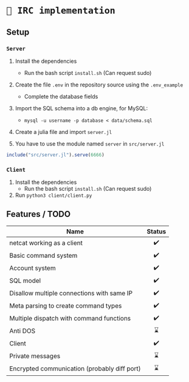 # `💬 IRC implementation`

## Setup

### `Server`

1. Install the dependencies
    - Run the bash script `install.sh` (Can request sudo)
  
2. Create the file `.env` in the repository source using the `.env_example`
    - Complete the database fields

3. Import the SQL schema into a db engine, for MySQL:
   - `mysql -u username -p database < data/schema.sql`

4. Create a julia file and import `server.jl`

5. You have to use the module named `server` in `src/server.jl`
```julia
include("src/server.jl").serve(6666)
```

### `Client`

1. Install the dependencies
    - Run the bash script `install.sh` (Can request sudo)
2. Run `python3 client/client.py`

## Features / TODO

Name           | Status
-------------  |:-------------:
netcat working as a client | ✔️
Basic command system | ✔️
Account system | ✔️
SQL model      | ✔️
Disallow multiple connections with same IP | ✔️
Meta parsing to create command types  | ✔️
Multiple dispatch with command functions | ✔️
Anti DOS       | ⌛
Client         | ✔️
Private messages | ⌛
Encrypted communication (probably diff port) | ⌛
